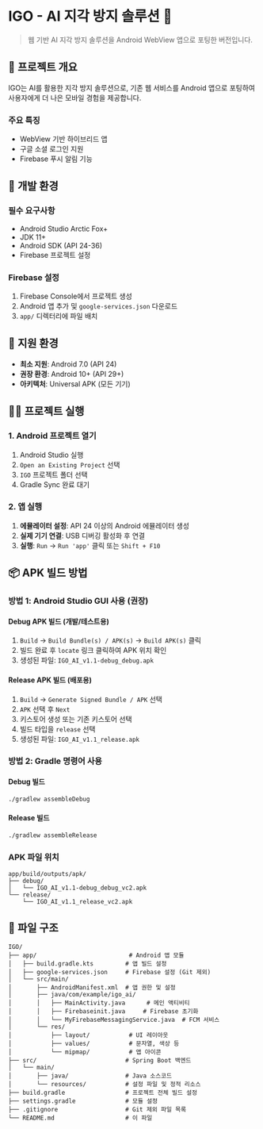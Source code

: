 # IGO - AI 지각 방지 솔루션 📱

> 웹 기반 AI 지각 방지 솔루션을 Android WebView 앱으로 포팅한 버전입니다.


## 🚀 프로젝트 개요

IGO는 AI를 활용한 지각 방지 솔루션으로, 기존 웹 서비스를 Android 앱으로 포팅하여 사용자에게 더 나은 모바일 경험을 제공합니다.

### 주요 특징
- WebView 기반 하이브리드 앱
- 구글 소셜 로그인 지원
- Firebase 푸시 알림 기능

## 🔧 개발 환경

### 필수 요구사항
- Android Studio Arctic Fox+
- JDK 11+
- Android SDK (API 24-36)
- Firebase 프로젝트 설정

### Firebase 설정
1. Firebase Console에서 프로젝트 생성
2. Android 앱 추가 및 `google-services.json` 다운로드
3. `app/` 디렉터리에 파일 배치

## 📱 지원 환경
- **최소 지원**: Android 7.0 (API 24)
- **권장 환경**: Android 10+ (API 29+)
- **아키텍처**: Universal APK (모든 기기)

## 🏃‍♂️ 프로젝트 실행

### 1. Android 프로젝트 열기
1. Android Studio 실행
2. `Open an Existing Project` 선택
3. `IGO` 프로젝트 폴더 선택
4. Gradle Sync 완료 대기

### 2. 앱 실행
1. **에뮬레이터 설정**: API 24 이상의 Android 에뮬레이터 생성
2. **실제 기기 연결**: USB 디버깅 활성화 후 연결
3. **실행**: `Run` → `Run 'app'` 클릭 또는 `Shift + F10`

## 📦 APK 빌드 방법

### 방법 1: Android Studio GUI 사용 (권장)

#### Debug APK 빌드 (개발/테스트용)
1. `Build` → `Build Bundle(s) / APK(s)` → `Build APK(s)` 클릭
2. 빌드 완료 후 `locate` 링크 클릭하여 APK 위치 확인
3. 생성된 파일: `IGO_AI_v1.1-debug_debug.apk`

#### Release APK 빌드 (배포용)
1. `Build` → `Generate Signed Bundle / APK` 선택
2. `APK` 선택 후 `Next`
3. 키스토어 생성 또는 기존 키스토어 선택
4. 빌드 타입을 `release` 선택
5. 생성된 파일: `IGO_AI_v1.1_release.apk`

### 방법 2: Gradle 명령어 사용

#### Debug 빌드
```bash
./gradlew assembleDebug
```

#### Release 빌드
```bash
./gradlew assembleRelease
```

### APK 파일 위치
```
app/build/outputs/apk/
├── debug/
│   └── IGO_AI_v1.1-debug_debug_vc2.apk
└── release/
    └── IGO_AI_v1.1_release_vc2.apk
```


## 📁 파일 구조

```
IGO/
├── app/                          # Android 앱 모듈
│   ├── build.gradle.kts         # 앱 빌드 설정
│   ├── google-services.json     # Firebase 설정 (Git 제외)
│   └── src/main/
│       ├── AndroidManifest.xml  # 앱 권한 및 설정
│       ├── java/com/example/igo_ai/
│       │   ├── MainActivity.java      # 메인 액티비티
│       │   ├── Firebaseinit.java     # Firebase 초기화
│       │   └── MyFirebaseMessagingService.java  # FCM 서비스
│       └── res/
│           ├── layout/           # UI 레이아웃
│           ├── values/           # 문자열, 색상 등
│           └── mipmap/           # 앱 아이콘
├── src/                         # Spring Boot 백엔드
│   └── main/
│       ├── java/                # Java 소스코드
│       └── resources/           # 설정 파일 및 정적 리소스
├── build.gradle                 # 프로젝트 전체 빌드 설정
├── settings.gradle              # 모듈 설정
├── .gitignore                   # Git 제외 파일 목록
└── README.md                    # 이 파일
```
